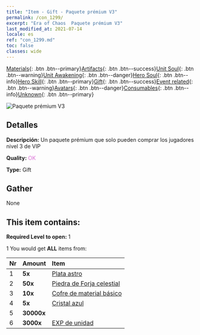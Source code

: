 ```yaml
---
title: "Item - Gift - Paquete prémium V3"
permalink: /con_1299/
excerpt: "Era of Chaos  Paquete prémium V3"
last_modified_at: 2021-07-14
locale: es
ref: "con_1299.md"
toc: false
classes: wide
---
```

 [Materials](/ItemsES/){: .btn .btn--primary}[Artifacts](/ItemsES/Artifacts/){: .btn .btn--success}[Unit Soul](/ItemsES/UnitSoul/){: .btn .btn--warning}[Unit Awakening](/ItemsES/UnitAwakening/){: .btn .btn--danger}[Hero Soul](/ItemsES/HeroSoul/){: .btn .btn--info}[Hero Skill](/ItemsES/HeroSkill/){: .btn .btn--primary}[Gift](/ItemsES/Gift/){: .btn .btn--success}[Event related](/ItemsES/Events/){: .btn .btn--warning}[Avatars](/ItemsES/Avatars/){: .btn .btn--danger}[Consumables](/ItemsES/Consumables/){: .btn .btn--info}[Unknown](/ItemsES/Unknown/){: .btn .btn--primary}

 ![Paquete prémium V3](/images/t/i_905003.png)

## Detalles
 **Descripción:** Un paquete prémium que solo pueden comprar los jugadores nivel 3 de VIP

 **Quality:** <span style="color: #DA70D6">OK</span>

 **Type:** Gift

## Gather

  None

## This item contains:

 **Required Level to open:** 1

 1 You would get **ALL** items  from:

  | Nr | Amount |     Item    |
  |:---|:-------|:------------|
  | 1 |  **5x** | [Plata astro](/ItemsES/con_969/) |  | 
  | 2 |  **50x** | [Piedra de Forja celestial](/ItemsES/art_188/) |  | 
  | 3 |  **10x** | [Cofre de material básico](/ItemsES/con_756/) |  | 
  | 4 |  **5x** | [Cristal azul](/ItemsES/con_716/) |  | 
  | 5 |  **30000x** | <i class="fas fa-coins"/> |  | 
  | 6 |  **3000x** | [EXP de unidad](/ItemsES/con_902/) |  | 
